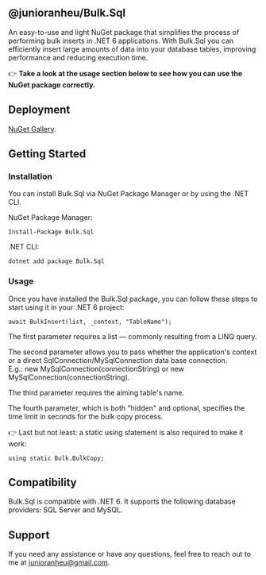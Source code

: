## @junioranheu/Bulk.Sql

An easy-to-use and light NuGet package that simplifies the process of performing bulk inserts in .NET 6 applications. With Bulk.Sql you can efficiently insert large amounts of data into your database tables, improving performance and reducing execution time.

👉 <b>Take a look at the usage section below to see how you can use the NuGet package correctly.</b>

## Deployment

[NuGet Gallery](https://www.nuget.org/packages/Bulk.Sql/).

## Getting Started
### Installation

You can install Bulk.Sql via NuGet Package Manager or by using the .NET CLI.

NuGet Package Manager:

```
Install-Package Bulk.Sql
```

.NET CLI:

```
dotnet add package Bulk.Sql
```

### Usage

Once you have installed the Bulk.Sql package, you can follow these steps to start using it in your .NET 6 project:

```
await BulkInsert(list, _context, "TableName");
```

The first parameter requires a list — commonly resulting from a LINQ query.

The second parameter allows you to pass whether the application's context or a direct SqlConnection/MySqlConnection data base connection.<br/>
E.g.: new MySqlConnection(connectionString) or new MySqlConnection(connectionString).

The third parameter requires the aiming table's name.

The fourth parameter, which is both "hidden" and optional, specifies the time limit in seconds for the bulk copy process.

👉 Last but not least: a static using statement is also required to make it work:

```
using static Bulk.BulkCopy;
```

## Compatibility

Bulk.Sql is compatible with .NET 6. It supports the following database providers: SQL Server and MySQL.

## Support

If you need any assistance or have any questions, feel free to reach out to me at junioranheu@gmail.com.
